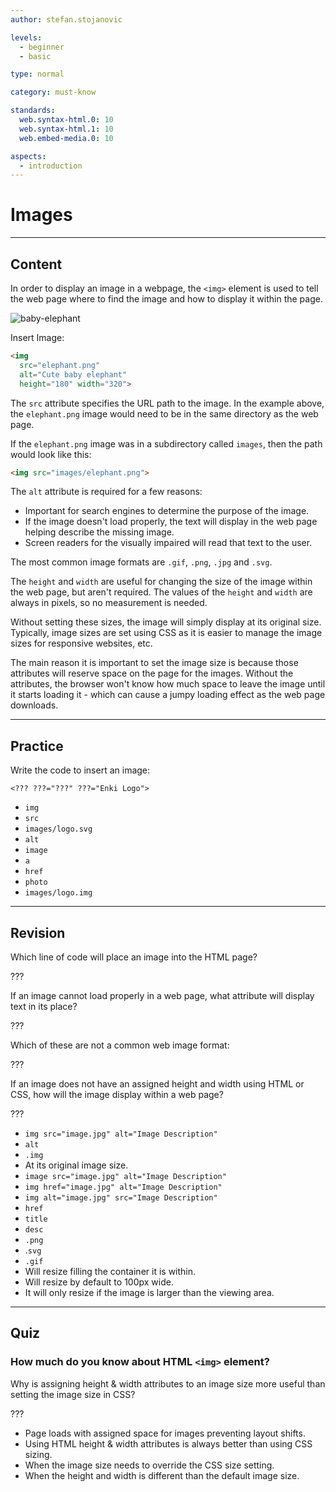 ```yaml
---
author: stefan.stojanovic

levels:
  - beginner
  - basic

type: normal

category: must-know

standards:
  web.syntax-html.0: 10
  web.syntax-html.1: 10
  web.embed-media.0: 10

aspects:
  - introduction
---
```

# Images
---
## Content

In order to display an image in a webpage, the `<img>` element is used to tell the web page where to find the image and how to display it within the page.

![baby-elephant](%3Csvg%20xmlns%3D%22http%3A%2F%2Fwww.w3.org%2F2000%2Fsvg%22%20style%3D%22width%3A100%25%22%20viewBox%3D%220%200%20320%20181%22%3E%3Cg%20fill%3D%22none%22%20fill-rule%3D%22evenodd%22%3E%3Crect%20width%3D%22320%22%20height%3D%22181%22%20fill%3D%22%23FFF%22%20rx%3D%229%22%2F%3E%3Cpath%20fill%3D%22%23D1D3D4%22%20fill-rule%3D%22nonzero%22%20d%3D%22M173.09526%20160.98927c-4.23841-.02452-9.96056-1.02914-13.27913-5.65226l-.4005-.18749c-.44482.0332-.88477.04956-1.31243.04956-2.49654%200-4.52369-.54638-5.5621-1.4989-.52317-.48047-.78822-1.05775-.78822-1.71524%200-1.73977.86197-6.77592%201.55467-10.82277.33752-1.97196.63201-3.68874.75954-4.6433l-.17644-.40614c-2.3836-1.75151-7.91549-6.41805-12.66812-12.21974-4.02381-4.91201-8.56824-12.03992-7.52522-18.24545l-.41895-.27664c-.95288.5612-2.29782.846-4.0018.846-1.98411%200-4.1877-.36655-6.13187-.69018-1.55365-.25876-2.88144-.47996-3.8443-.47996-.46633%200-.821.05236-1.08042.15939l-.20512.212c-2.37951%205.03233-10.15057%209.99875-16.6402%2012.32065-4.08016%201.46058-8.16671%202.20057-12.14648%202.20057-4.43841%200-8.57619-.91446-12.2991-2.7186-6.24251-3.02434-11.92779-10.5068-14.83765-19.52798-3.4945-10.83452-2.5872-22.70586%202.55442-33.4313l.02945-.08404.00896-.082c-.01664-.41917-.2717-1.18292-.67836-2.37171-.40461-1.1824-.90781-2.65244-1.15083-3.94161-.27913-1.48025-.15468-2.3919.37926-2.78705l.0379-.02657c.19513-.12976.4402-.19566.72804-.19566%201.34263%200%203.40307%201.35074%205.7603%202.98297%201.15673.80053%202.2484%201.55661%203.01921%201.88638.80717.34535%202.00077.49682%203.26428.65723%202.52343.32083%205.38207.68406%206.66632%202.60646.05634.08353.105.16935.14264.25237l.23918.52466-.36773.4442c-.50986.61586-1.86146%201.0644-5.16466%201.71372-1.75468.34483-2.94853.59976-3.56364.96452v.53641l-.11908.48456c-.28271%201.15712-.51088%202.07056-.65531%202.4251-1.54571%203.7955-5.6507%2013.87752-1.4991%2020.84271%202.26914%203.807%206.6822%206.10387%2013.11625%206.82726.37875.04215.74495.06386%201.08656.06386%201.59488%200%202.85864-.4769%203.7557-1.4174%203.05173-3.19856%201.69654-11.47746.12778-21.06341-1.6927-10.34384-3.61178-22.06753-.77977-30.9449%202.03611-6.38281%208.15212-12.79831%2016.77977-17.601%207.91165-4.40344%2017.05096-6.92917%2025.07478-6.92917.56799%200%201.13572.01251%201.68732.03729%2012.15263.54229%2020.2338%206.90185%2022.78259%2017.91696l.52906.2c7.36723-5.24458%2018.45225-8.13023%2031.25327-8.13023.32113%200%20.64558.00179.96876.00537%2012.15698.1392%2024.63995%202.79394%2034.24686%207.28372%209.51447%204.44584%2014.99385%2010.14893%2015.44251%2016.06736l.38156.07663c1.27247-2.50428%202.28118-2.98195%203.46402-3.34288.65276-.19898%201.26786-.38647%201.82049-1.21331.6123-.91676%201.10474-2.56789%201.58105-4.16487.52164-1.74998.8904-2.86342%201.2274-3.37735l.21946-.33437.39462-.06922c5.82228-1.02046%208.60077-3.78171%209.9068-5.91817l1.05889-1.73236.61332%201.93466c1.25736%203.96793%202.85147%2011.20772-.6018%2015.11101-2.37516%202.68514-5.3288%203.22947-8.18514%203.75566-3.04892.5612-5.92702%201.09122-7.51883%204.26806-.90985%201.81461.00794%205.50769%201.27837%2010.6192%202.92547%2011.76455%207.81843%2031.43763-6.21742%2048.52366l-.09296.19081c-.5621%202.76687%201.69066%209.70141%204.07478%2017.04031%203.94238%2012.13392%205.6397%2018.61813%203.9872%2020.41588-1.54956%201.68613-8.10372%202.86317-15.93855%202.86317-4.10576%200-8.0041-.32185-11.274-.93055-3.74571-.69708-8.43867-2.10861-9.52267-4.87293-.88732-2.26162-1.42484-3.62334-1.74212-4.41877-.0986-.24598-.17619-.4401-.23867-.59337l-.5872-.33309-.24353.45698-.6571-.1318c-.6776-.12287-1.40538-.4958-2.10474-1.07794-1.5959-1.32852-2.80999-3.49512-2.77542-4.88724l-.37567-.44726-9.54008-.317-.2676.46898c.84532%201.39416%205.49116%209.45926%202.5457%2013.57176-1.83712%202.56584-10.43277%206.44437-19.20153%206.44437l-.16748.00076z%22%2F%3E%3Cpath%20fill%3D%22%23939598%22%20fill-rule%3D%22nonzero%22%20d%3D%22M256.73706%2050.65417c-2.1457%202.42343-4.79392%202.91052-7.59758%203.42649-3.11019.57193-6.32606%201.16354-8.10957%204.71755-1.0535%202.09965-.15673%205.70093%201.19944%2011.15245%202.86112%2011.49463%207.65017%2030.73387-6.03005%2047.31534l-.02462.03016-.18726.38282-.00897.04038c-.6577%202.95013%201.52546%209.66076%204.05414%2017.43348%202.14084%206.5821%205.72429%2017.59884%204.14726%2019.31336-1.13275%201.23101-6.82112%202.53971-15.13103%202.53971-4.01593%200-7.8246-.31331-11.0125-.9062-4.92885-.91617-8.03853-2.42957-8.75804-4.26139-.88137-2.24326-1.41491-3.59336-1.73042-4.38175-.22496-.56325-.33757-.8464-.4353-1.03807l-.1003.05034-.0395-.02274.12184-.06363c-.27805-.52364-.67385-.63378-.9578-.63378-.19444%200-.33911.05545-.40888.08203-.27652.1053-.46993.2617-.57972.4687-.5125-.09252-1.0912-.39356-1.66372-.86992-1.5206-1.26423-2.54613-3.3212-2.41274-4.24682l.02565-.18196-.88624-1.05365-10.42484-.34603-.81058%201.42115.17084.26475c1.54111%202.39993%205.02658%209.34567%202.67643%2012.62317-1.51649%202.11549-9.61504%206.00096-18.29689%206.00096l-.16493-.00026c-4.02055-.02325-9.45344-.96702-12.50591-5.33063l-.05464-.07846-.83904-.39228-.09312.00793c-.46505.03833-.92857.05775-1.37772.05775-2.21548%200-4.04542-.4646-4.89498-1.24328-.33116-.30385-.48532-.62994-.48532-1.0263%200-1.64527.88316-6.79983%201.5288-10.56697.35578-2.07435.66257-3.86656.7785-4.78963l.01206-.0966-.37399-.86096-.07926-.05725c-2.25652-1.63504-7.77637-6.25446-12.51668-12.0341-3.91358-4.77174-8.34505-11.68733-7.2341-17.53802l.0731-.38512-1.42466-.93968-.3273.21773c-.79878.53054-2.02542.7999-3.64502.7999-1.8969%200-4.04184-.35702-5.94643-.6739-1.5665-.26042-2.9196-.4853-3.94743-.4853-.6677%200-1.1643.09276-1.56344.29184l-.05232.02606-.42735.44135-.02386.05213c-1.66603%203.62174-7.70403%208.843-16.02112%2011.81536-3.94719%201.41092-7.89565%202.12596-11.73638%202.12596-4.2614%200-8.23065-.87527-11.79692-2.60104-5.97361-2.89084-11.43087-10.0947-14.24274-18.80122-3.39876-10.52531-2.50764-22.06237%202.50919-32.48725l.06797-.19396.01616-.0713.02309-.20547c0-.55098-.24753-1.29976-.7231-2.68768-.39144-1.14284-.87906-2.56526-1.10787-3.77813-.29601-1.56783.01821-1.85559.02129-1.85763.03822-.02582.11594-.04013.21316-.04013%201.15276%200%203.58165%201.67951%205.18997%202.7917%201.18585.82007%202.30603%201.59466%203.1556%201.9573.9183.39227%202.16392.55046%203.4829.71785%202.30705.29286%203.2687.09098%204.31065%201.64833.03591.05316%201.71041.62713%201.72298.65473-.47557.57424-4.11699.74904-5.3621.99335-2.27575.44722-3.95384.9729-4.6318%201.64808v1.64782c-.18828.76104-.51046%201.93609-.6618%202.30741-1.57959%203.87473-5.3426%2014.46419-.99244%2021.75417%202.40505%204.02985%207.66864%205.86423%2014.35022%206.6148.40965.04574.80673.069%201.18046.069%201.84277%200%203.3195-.56785%204.38915-1.68795%203.3408-3.49728%201.96282-11.90582.36758-21.64198-1.66218-10.14478-3.54625-21.643-.80441-30.22838%201.94948-6.1037%207.85922-12.26846%2016.21428-16.91395%207.71403-4.28848%2016.6152-6.74794%2024.42133-6.74794.54816%200%201.0971.012%201.63217.03577%2011.6861.52083%2019.42554%206.6539%2021.7939%2017.2702l.05463.24507%201.44826.54689.2047-.14746c7.15074-5.1727%2018.03755-8.02112%2030.65453-8.02112.31474%200%20.63333.00154.94986.00537%2011.9303.13595%2024.172%202.73419%2033.58645%207.12847%209.16973%204.27978%2014.4246%209.6927%2014.79552%2015.24133l.04053.60592%201.75401.35062.27216-.54254c2.08569-2.06463%202.04157-2.65931%202.92576-2.92867.699-.21288%201.56959-.47763%202.29962-1.56885.68283-1.0212%202.81571-2.84101%202.81571-4.48884%200-.9711.33475-2.46994.66129-2.96649%206.1547-1.07767%208.89424-3.70657%2010.2563-5.93297%201.1643%203.67105%202.23498%2010.16804-.9047%2013.7126z%22%2F%3E%3Cpath%20fill%3D%22%2358595B%22%20fill-rule%3D%22nonzero%22%20d%3D%22M185.51905%2052.9727c2.94114%2010.0678-15.23188%2035.23454-36.74%2032.75657-8.52888-.9826-9.5129-40.29054.3281-46.18641%205.28508-3.16673%2031.81963-2.29308%2036.4119%2013.42984z%22%2F%3E%3Cpath%20fill%3D%22%23000%22%20fill-rule%3D%22nonzero%22%20d%3D%22M127.91525%2071.51747c-.11025-.24866-1.51425.16013-3.1355.91376-.45125.20926-.86975.42337-1.23925.62854-.1625-.61498-.425-1.18698-.77325-1.69503.0785-.03555.15725-.07086.237-.10795%201.62125-.75337%202.84625-1.56558%202.73575-1.81474-.1105-.24891-1.5145.16014-3.13575.9135-.1655.077-.32575.15452-.482.23203-.95875-.95674-2.26725-1.54844-3.7125-1.54844-2.9385%200-5.3205%202.43688-5.3205%205.44398%200%203.00683%202.382%205.44397%205.3205%205.44397s5.32025-2.43714%205.32025-5.44397c0-.18138-.0095-.36019-.02625-.53696.4445-.16142.948-.36914%201.4755-.61446%201.62175-.75286%202.8465-1.56533%202.736-1.81423z%22%2F%3E%3Cellipse%20cx%3D%22116.79775%22%20cy%3D%2273.49363%22%20fill%3D%22%23FFF%22%20fill-rule%3D%22nonzero%22%20rx%3D%221%22%20ry%3D%221%22%2F%3E%3C%2Fg%3E%3C%2Fsvg%3E)

Insert Image:
```html
<img
  src="elephant.png"
  alt="Cute baby elephant"
  height="180" width="320">
```

The `src` attribute specifies the URL path to the image. In the example above, the `elephant.png` image would need to be in the same directory as the web page. 

If the `elephant.png` image was in a subdirectory called `images`, then the path would look like this: 

```html
<img src="images/elephant.png">
```

The `alt` attribute is required for a few reasons: 

* Important for search engines to determine the purpose of the image.
* If the image doesn't load properly, the text will display in the web page helping describe the missing image.
* Screen readers for the visually impaired will read that text to the user. 

The most common image formats are `.gif`, `.png`, `.jpg` and `.svg`.

The `height` and `width` are useful for changing the size of the image within the web page, but aren't required. The values of the `height` and `width` are always in pixels, so no measurement is needed.

Without setting these sizes, the image will simply display at its original size. Typically, image sizes are set using CSS as it is easier to manage the image sizes for responsive websites, etc. 

The main reason it is important to set the image size is because those attributes will reserve space on the page for the images. Without the attributes, the browser won't know how much space to leave the image until it starts loading it - which can cause a jumpy loading effect as the web page downloads.

---
## Practice

Write the code to insert an image:

`<??? ???="???" ???="Enki Logo">`

* `img`
* `src`
* `images/logo.svg`
* `alt`
* `image`
* `a`
* `href`
* `photo`
* `images/logo.img`

---
## Revision

Which line of code will place an image into the HTML page?

???

If an image cannot load properly in a web page, what attribute will display text in its place?

???

Which of these are not a common web image format:

???

If an image does not have an assigned height and width using HTML or CSS, how will the image display within a web page?

???

* `img src="image.jpg" alt="Image Description"`
* `alt`
* `.img`
* At its original image size.
* `image src="image.jpg" alt="Image Description"`
* `img href="image.jpg" alt="Image Description"`
* `img alt="image.jpg" src="Image Description"`
* `href`
* `title`
* `desc`
* `.png`
* .`svg`
* `.gif`
* Will resize filling the container it is within.
* Will resize by default to 100px wide.
* It will only resize if the image is larger than the viewing area.

---
## Quiz

### How much do you know about HTML `<img>` element?

Why is assigning height & width attributes to an image size more useful than setting the image size in CSS?

???

* Page loads with assigned space for images preventing layout shifts.
* Using HTML height & width attributes is always better than using CSS sizing.
* When the image size needs to override the CSS size setting.
* When the height and width is different than the default image size.
 
